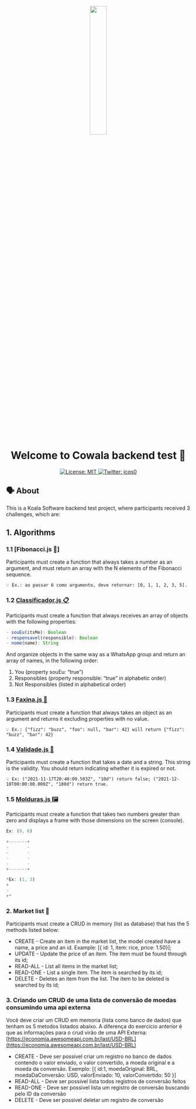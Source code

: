 ﻿<div align="center">
  <img src="https://i.imgur.com/i0XewhV.png" style="width: 30%;">
</div>

<h1 align="center">Welcome to Cowala backend test 🐨</h1>
<p align="center">
  <a href="https://github.com/kefranabg/readme-md-generator/blob/master/LICENSE">
    <img alt="License: MIT" src="https://img.shields.io/badge/license-MIT-green.svg" target="_blank" />
  </a>
  <a href="https://twitter.com/jcqs0">
    <img alt="Twitter: jcqs0" src="https://img.shields.io/twitter/follow/jcqs0.svg?style=social" target="_blank" />
  </a>
</p>

## 🗣 About
This is a Koala Software backend test project, where participants received 3 challenges, which are:

## 1. Algorithms

### 1.1 [Fibonacci.js 🧮]

Participants must create a function that always takes a number as an argument, and must return an array with the N elements of the Fibonacci sequence.
```
💡 Ex.: ao passar 6 como argumento, deve retornar: [0, 1, 1, 2, 3, 5].
```

### 1.2 [Classificador.js 📋](https://github.com/igorjcqs/Challenges/tree/Spring-Boot-CRUD)

Participants must create a function that always receives an array of objects with the following properties:

```javascript
- souEu(itsMe): Boolean
- responsavel(responsible): Boolean
- nome(name): String
```

And organize objects in the same way as a WhatsApp group and return an array of names, in the following order:

1. You (property souEu: “true”)
2. Responsibles (property responsible: “true” in alphabetic order)
3. Not Responsibles (listed in alphabetical order)

### 1.3 [Faxina.js 🧹](https://github.com/igorjcqs/Challenges/tree/Spring-Boot-CRUD)

Participants must create a function that always takes an object as an argument and returns it excluding properties with no value.
```
💡 Ex.: {"fizz": "buzz", "foo": null, "bar": 42} will return {"fizz": "buzz", "bar": 42}
```

### 1.4 [Validade.js 📆](https://github.com/igorjcqs/Challenges/tree/Spring-Boot-CRUD)

Participants must create a function that takes a date and a string. This string is the validity. You should return indicating whether it is expired or not.
```
💡 Ex: ("2021-11-17T20:40:09.503Z", "10d") return false; ("2021-12-10T00:00:00.000Z", "180d") return true.
```

### 1.5 [Molduras.js 🖼️](https://github.com/igorjcqs/Challenges/tree/Spring-Boot-CRUD)

Participants must create a function that takes two numbers greater than zero and displays a frame with those dimensions on the screen (console).

```jsx
Ex: (9, 6)

+-------+
-       -
-       -
-       -
-       -
+-------+
```

```jsx
*Ex: (1, 3)
+
-
+*
```

### 2. Market list 🛒

Participants must create a CRUD in memory (list as database) that has the 5 methods listed below:

- CREATE - Create an item in the market list, the model created have a name, a price and an id. Example: [{ id: 1, item: rice, price: 1.50}];
- UPDATE - Update the price of an item. The item must be found through its id;
- READ-ALL - List all items in the market list;
- READ-ONE - List a single item. The item is searched by its id;
- DELETE - Deletes an item from the list. The item to be deleted is searched by its id;

### 3. Criando um CRUD de uma lista de conversão de moedas consumindo uma api externa

Você deve criar um CRUD em memoria (lista como banco de dados) que tenham os 5 metodos listados abaixo. A diferença do exercicio anterior é que as informações para o crud virão de uma API Externa:  [https://economia.awesomeapi.com.br/last/USD-BRL](https://economia.awesomeapi.com.br/last/USD-BRL)

- CREATE - Deve ser possivel criar um registro no banco de dados contendo o valor enviado, o valor convertido, a moeda original e a moeda da conversão. Exemplo: [{ id:1, moedaOriginal: BRL, moedaDaConversão: USD, valorEnviado: 10, valorConvertido: 50 }]
- READ-ALL - Deve ser possivel lista todos registros de conversão feitos
- READ-ONE - Deve ser possivel lista um registro de conversão buscando pelo ID da conversão
- DELETE - Deve ser possivel deletar um registro de conversão

